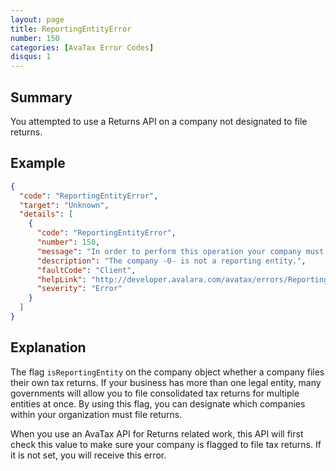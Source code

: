 ```yaml
---
layout: page
title: ReportingEntityError
number: 150
categories: [AvaTax Error Codes]
disqus: 1
---
```


## Summary

You attempted to use a Returns API on a company not designated to file returns.

## Example

```json
{
  "code": "ReportingEntityError",
  "target": "Unknown",
  "details": [
    {
      "code": "ReportingEntityError",
      "number": 150,
      "message": "In order to perform this operation your company must be setup as a reporting entity.",
      "description": "The company -0- is not a reporting entity.",
      "faultCode": "Client",
      "helpLink": "http://developer.avalara.com/avatax/errors/ReportingEntityError",
      "severity": "Error"
    }
  ]
}
```

## Explanation

The flag `isReportingEntity` on the company object whether a company files their own tax returns.  If your business has more than one legal entity, many governments will allow you to file consolidated tax returns for multiple entities at once.  By using this flag, you can designate which companies within your organization must file returns.

When you use an AvaTax API for Returns related work, this API will first check this value to make sure your company is flagged to file tax returns.  If it is not set, you will receive this error.
